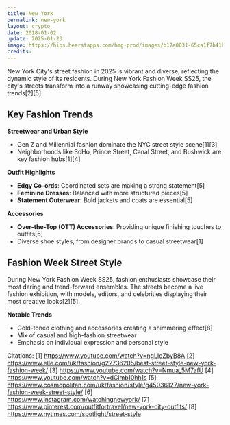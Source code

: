 ```yaml
---
title: New York
permalink: new-york
layout: crypto
date: 2018-01-02
update: 2025-01-23
image: https://hips.hearstapps.com/hmg-prod/images/b17a0031-65ca1f7b41b93.jpg?crop=0.651xw%3A0.978xh%3B0.244xw%2C0.00733xh&resize=640%3A%2A
credits:
---
```

New York City's street fashion in 2025 is vibrant and diverse, reflecting the dynamic style of its residents. During New York Fashion Week SS25, the city's streets transform into a runway showcasing cutting-edge fashion trends[2][5].

## Key Fashion Trends

**Streetwear and Urban Style**
- Gen Z and Millennial fashion dominate the NYC street style scene[1][3]
- Neighborhoods like SoHo, Prince Street, Canal Street, and Bushwick are key fashion hubs[1][4]

**Outfit Highlights**
- **Edgy Co-ords**: Coordinated sets are making a strong statement[5]
- **Feminine Dresses**: Balanced with more structured pieces[5]
- **Statement Outerwear**: Bold jackets and coats are essential[5]

**Accessories**
- **Over-the-Top (OTT) Accessories**: Providing unique finishing touches to outfits[5]
- Diverse shoe styles, from designer brands to casual streetwear[1]

## Fashion Week Street Style

During New York Fashion Week SS25, fashion enthusiasts showcase their most daring and trend-forward ensembles. The streets become a live fashion exhibition, with models, editors, and celebrities displaying their most creative looks[2][5].

**Notable Trends**
- Gold-toned clothing and accessories creating a shimmering effect[8]
- Mix of casual and high-fashion streetwear
- Emphasis on individual expression and personal style

Citations:
[1] https://www.youtube.com/watch?v=ngLIeZbyB8A
[2] https://www.elle.com/uk/fashion/g22736205/best-street-style-new-york-fashion-week/
[3] https://www.youtube.com/watch?v=Nmua_5M7afU
[4] https://www.youtube.com/watch?v=dCimb10hh1s
[5] https://www.cosmopolitan.com/uk/fashion/style/g45036127/new-york-fashion-week-street-style/
[6] https://www.instagram.com/watchingnewyork/
[7] https://www.pinterest.com/outfitfortravel/new-york-city-outfits/
[8] https://www.nytimes.com/spotlight/street-style

